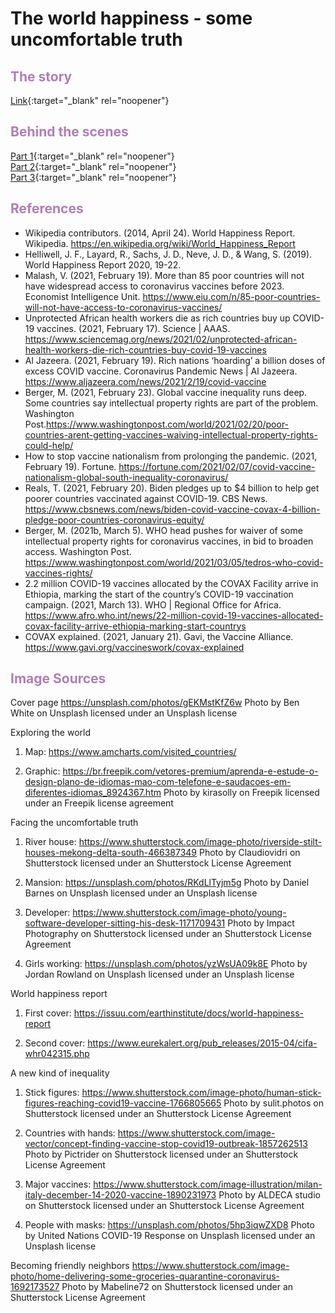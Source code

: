 # The world happiness - some uncomfortable truth
## <span style="color:#B07EB4">The story</span>
[Link](https://carnegiemellon.shorthandstories.com/the-world-happiness/index.html){:target="_blank" rel="noopener"}
## <span style="color:#B07EB4">Behind the scenes</span>
[Part 1](https://jessicacha.github.io/tswd/finalproject){:target="_blank" rel="noopener"}<br/>
[Part 2](https://jessicacha.github.io/tswd/finalproject2){:target="_blank" rel="noopener"}<br/>
[Part 3](https://jessicacha.github.io/tswd/finalproject3){:target="_blank" rel="noopener"}<br/>
## <span style="color:#B07EB4">References</span>
- Wikipedia contributors. (2014, April 24). World Happiness Report. Wikipedia. https://en.wikipedia.org/wiki/World_Happiness_Report<br>
- Helliwell, J. F., Layard, R., Sachs, J. D., Neve, J. D., & Wang, S. (2019). World Happiness Report 2020, 19-22.<br>
- Malash, V. (2021, February 19). More than 85 poor countries will not have widespread access to coronavirus vaccines before 2023. Economist Intelligence Unit. https://www.eiu.com/n/85-poor-countries-will-not-have-access-to-coronavirus-vaccines/<br>
- Unprotected African health workers die as rich countries buy up COVID-19 vaccines. (2021, February 17). Science | AAAS. https://www.sciencemag.org/news/2021/02/unprotected-african-health-workers-die-rich-countries-buy-covid-19-vaccines<br>
- Al Jazeera. (2021, February 19). Rich nations ‘hoarding’ a billion doses of excess COVID vaccine. Coronavirus Pandemic News | Al Jazeera. https://www.aljazeera.com/news/2021/2/19/covid-vaccine<br>
- Berger, M. (2021, February 23). Global vaccine inequality runs deep. Some countries say intellectual property rights are part of the problem. Washington Post.https://www.washingtonpost.com/world/2021/02/20/poor-countries-arent-getting-vaccines-waiving-intellectual-property-rights-could-help/<br>
- How to stop vaccine nationalism from prolonging the pandemic. (2021, February 19). Fortune. https://fortune.com/2021/02/07/covid-vaccine-nationalism-global-south-inequality-coronavirus/<br>
- Reals, T. (2021, February 20). Biden pledges up to $4 billion to help get poorer countries vaccinated against COVID-19. CBS News. https://www.cbsnews.com/news/biden-covid-vaccine-covax-4-billion-pledge-poor-countries-coronavirus-equity/<br>
- Berger, M. (2021b, March 5). WHO head pushes for waiver of some intellectual property rights for coronavirus vaccines, in bid to broaden access. Washington Post. https://www.washingtonpost.com/world/2021/03/05/tedros-who-covid-vaccines-rights/<br>
- 2.2 million COVID-19 vaccines allocated by the COVAX Facility arrive in Ethiopia, marking the start of the country’s COVID-19 vaccination campaign. (2021, March 13). WHO | Regional Office for Africa. https://www.afro.who.int/news/22-million-covid-19-vaccines-allocated-covax-facility-arrive-ethiopia-marking-start-countrys<br>
- COVAX explained. (2021, January 21). Gavi, the Vaccine Alliance. https://www.gavi.org/vaccineswork/covax-explained<br>
## <span style="color:#B07EB4">Image Sources</span>
Cover page
https://unsplash.com/photos/gEKMstKfZ6w
Photo by Ben White on Unsplash licensed under an Unsplash license

Exploring the world
1) Map: https://www.amcharts.com/visited_countries/

2) Graphic: https://br.freepik.com/vetores-premium/aprenda-e-estude-o-design-plano-de-idiomas-mao-com-telefone-e-saudacoes-em-diferentes-idiomas_8924367.htm
Photo by kirasolly on Freepik licensed under an Freepik license agreement

Facing the uncomfortable truth
1) River house: https://www.shutterstock.com/image-photo/riverside-stilt-houses-mekong-delta-south-466387349
Photo by Claudiovidri on Shutterstock licensed under an Shutterstock License Agreement

2) Mansion: https://unsplash.com/photos/RKdLlTyjm5g
Photo by Daniel Barnes on Unsplash licensed under an Unsplash license

3) Developer: https://www.shutterstock.com/image-photo/young-software-developer-sitting-his-desk-1171709431
Photo by Impact Photography on Shutterstock licensed under an Shutterstock License Agreement

4) Girls working: https://unsplash.com/photos/yzWsUA09k8E
Photo by Jordan Rowland on Unsplash licensed under an Unsplash license

World happiness report
1) First cover: https://issuu.com/earthinstitute/docs/world-happiness-report

2) Second cover: https://www.eurekalert.org/pub_releases/2015-04/cifa-whr042315.php

A new kind of inequality
1) Stick figures: https://www.shutterstock.com/image-photo/human-stick-figures-reaching-covid19-vaccine-1766805665
Photo by sulit.photos on Shutterstock licensed under an Shutterstock License Agreement

2) Countries with hands: https://www.shutterstock.com/image-vector/concept-finding-vaccine-stop-covid19-outbreak-1857262513
Photo by Pictrider on Shutterstock licensed under an Shutterstock License Agreement

3) Major vaccines: https://www.shutterstock.com/image-illustration/milan-italy-december-14-2020-vaccine-1890231973
Photo by ALDECA studio on Shutterstock licensed under an Shutterstock License Agreement

4) People with masks: https://unsplash.com/photos/5hp3iqwZXD8
Photo by United Nations COVID-19 Response on Unsplash licensed under an Unsplash license

Becoming friendly neighbors
https://www.shutterstock.com/image-photo/home-delivering-some-groceries-quarantine-coronavirus-1692173527
Photo by Mabeline72 on Shutterstock licensed under an Shutterstock License Agreement
